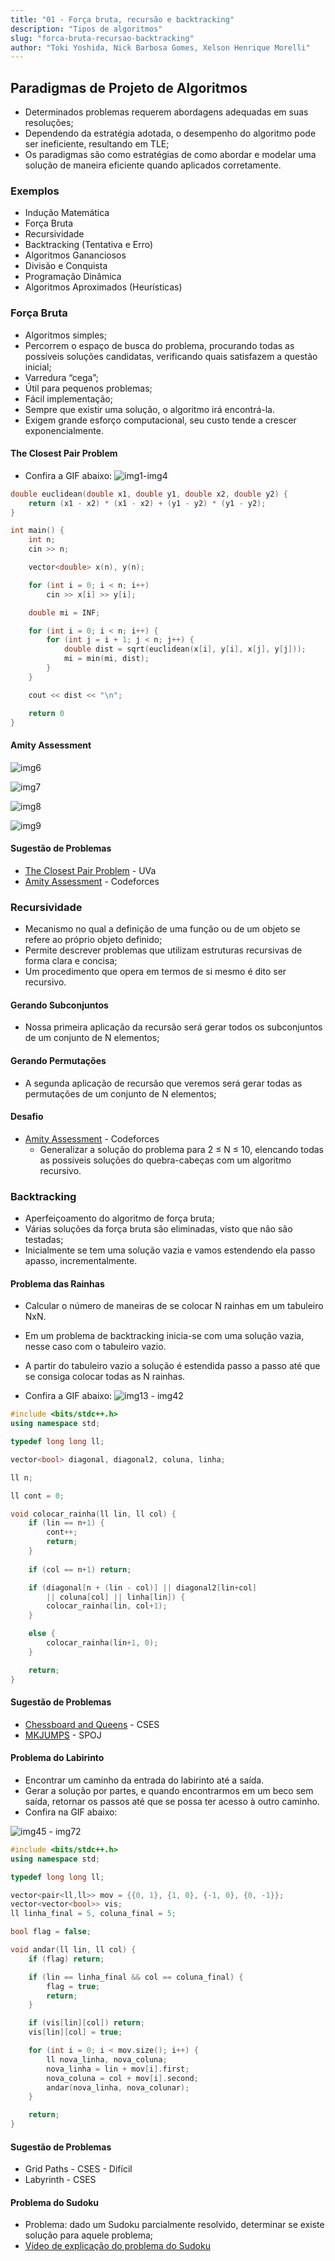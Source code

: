 ```yaml
---
title: "01 - Força bruta, recursão e backtracking"
description: "Tipos de algoritmos"
slug: "forca-bruta-recursao-backtracking"
author: "Toki Yoshida, Nick Barbosa Gomes, Xelson Henrique Morelli"
---
```

## Paradigmas de Projeto de Algoritmos
- Determinados problemas requerem abordagens adequadas em suas resoluções;
- Dependendo da estratégia adotada, o desempenho do algoritmo pode ser ineficiente, resultando em TLE;
- Os paradigmas são como estratégias de como abordar e modelar uma solução de maneira eficiente quando aplicados corretamente.

### Exemplos
- Indução Matemática
- Força Bruta
- Recursividade
- Backtracking (Tentativa e Erro)
- Algoritmos Gananciosos
- Divisão e Conquista
- Programação Dinâmica
- Algoritmos Aproximados (Heurísticas)

### Força Bruta
- Algoritmos simples;
- Percorrem o espaço de busca do problema, procurando todas as possíveis soluções candidatas, verificando quais satisfazem a questão inicial;
- Varredura “cega”;
- Útil para pequenos problemas;
- Fácil implementação;
- Sempre que existir uma solução, o algoritmo irá encontrá-la.
- Exigem grande esforço computacional, seu custo tende a crescer exponencialmente.

#### The Closest Pair Problem
- Confira a GIF abaixo:
![img1-img4](gif1.gif)

``` cpp
double euclidean(double x1, double y1, double x2, double y2) {
    return (x1 - x2) * (x1 - x2) + (y1 - y2) * (y1 - y2);
}

int main() {
    int n;
    cin >> n;

    vector<double> x(n), y(n);

    for (int i = 0; i < n; i++)
        cin >> x[i] >> y[i];

    double mi = INF;

    for (int i = 0; i < n; i++) {
        for (int j = i + 1; j < n; j++) {
            double dist = sqrt(euclidean(x[i], y[i], x[j], y[j]));
            mi = min(mi, dist);
        }
    }

    cout << dist << "\n";

    return 0
}
```

#### Amity Assessment
![img6](img6.png)

![img7](img7.png)

![img8](img8.png)

![img9](img9.png)

#### Sugestão de Problemas
- [The Closest Pair Problem](https://onlinejudge.org/index.php?option=onlinejudge&page=show_problem&problem=1186) - UVa
- [Amity Assessment](https://onlinejudge.org/index.php?option=onlinejudge&page=show_problem&problem=1186) - Codeforces

### Recursividade
- Mecanismo no qual a definição de uma função ou de um objeto se refere ao próprio objeto definido;
- Permite descrever problemas que utilizam estruturas recursivas de forma clara e concisa;
- Um procedimento que opera em termos de si mesmo é dito ser recursivo.

#### Gerando Subconjuntos
- Nossa primeira aplicação da recursão será gerar todos os subconjuntos de um conjunto de N elementos;

#### Gerando Permutações
- A segunda aplicação de recursão que veremos será gerar todas as permutações de um conjunto de N elementos;

#### Desafio
- [Amity Assessment](https://codeforces.com/problemset/problem/645/A) - Codeforces
    - Generalizar a solução do problema para 2 ≤ N ≤ 10, elencando todas as possíveis soluções do quebra-cabeças com um algoritmo recursivo.

### Backtracking
- Aperfeiçoamento do algoritmo de força bruta;
- Várias soluções da força bruta são eliminadas, visto que não são testadas;
- Inicialmente se tem uma solução vazia e vamos estendendo ela passo apasso, incrementalmente.

#### Problema das Rainhas
- Calcular o número de maneiras de se colocar N rainhas em um tabuleiro NxN.
- Em um problema de backtracking inicia-se com uma solução vazia, nesse caso com o tabuleiro vazio.
- A partir do tabuleiro vazio a solução é estendida passo a passo até que se consiga colocar todas as N rainhas.

- Confira a GIF abaixo:
![img13 - img42](gif2.gif)

``` cpp
#include <bits/stdc++.h>
using namespace std;

typedef long long ll;

vector<bool> diagonal, diagonal2, coluna, linha;

ll n;

ll cont = 0;

void colocar_rainha(ll lin, ll col) {
    if (lin == n+1) {
        cont++;
        return;
    }
    
    if (col == n+1) return;

    if (diagonal[n + (lin - col)] || diagonal2[lin+col] 
        || coluna[col] || linha[lin]) {
        colocar_rainha(lin, col+1);
    }

    else {
        colocar_rainha(lin+1, 0);
    }

    return;
}
```

#### Sugestão de Problemas
- [Chessboard and Queens](https://cses.fi/problemset/task/1624) - CSES
- [MKJUMPS](https://www.spoj.com/problems/MKJUMPS/) - SPOJ

#### Problema do Labirinto
- Encontrar um caminho da entrada do labirinto até a saída.
- Gerar a solução por partes, e quando encontrarmos em um beco sem saída, retornar os passos até que se possa ter acesso à outro caminho.
- Confira na GIF abaixo:

![img45 - img72](gif3.gif)

``` cpp
#include <bits/stdc++.h>
using namespace std;

typedef long long ll;

vector<pair<ll,ll>> mov = {{0, 1}, {1, 0}, {-1, 0}, {0, -1}};
vector<vector<bool>> vis;
ll linha_final = 5, coluna_final = 5;

bool flag = false;

void andar(ll lin, ll col) {
    if (flag) return;

    if (lin == linha_final && col == coluna_final) {
        flag = true;
        return;
    }

    if (vis[lin][col]) return;
    vis[lin][col] = true;

    for (int i = 0; i < mov.size(); i++) {
        ll nova_linha, nova_coluna;
        nova_linha = lin + mov[i].first;
        nova_coluna = col + mov[i].second;
        andar(nova_linha, nova_colunar);
    }

    return;
}
```

#### Sugestão de Problemas
- Grid Paths - CSES - Difícil
- Labyrinth - CSES

#### Problema do Sudoku
- Problema: dado um Sudoku parcialmente resolvido, determinar se existe solução para aquele problema;
- [Vídeo de explicação do problema do Sudoku](https://www.youtube.com/watch?v=JzONv5kaPJM)
